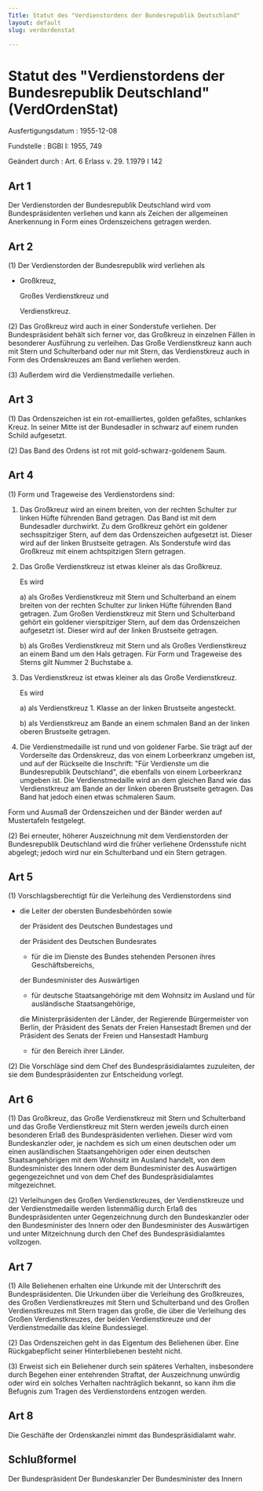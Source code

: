 ```yaml
---
Title: Statut des "Verdienstordens der Bundesrepublik Deutschland"
layout: default
slug: verdordenstat

---
```


# Statut des "Verdienstordens der Bundesrepublik Deutschland" (VerdOrdenStat)

Ausfertigungsdatum
:   1955-12-08

Fundstelle
:   BGBl I: 1955, 749

Geändert durch
:   Art. 6 Erlass v. 29. 1.1979 I 142


## Art 1

Der Verdienstorden der Bundesrepublik Deutschland wird vom
Bundespräsidenten verliehen und kann als Zeichen der allgemeinen
Anerkennung in Form eines Ordenszeichens getragen werden.


## Art 2

(1) Der Verdienstorden der Bundesrepublik wird verliehen als

*   Großkreuz,

    Großes Verdienstkreuz und

    Verdienstkreuz.




(2) Das Großkreuz wird auch in einer Sonderstufe verliehen. Der
Bundespräsident behält sich ferner vor, das Großkreuz in einzelnen
Fällen in besonderer Ausführung zu verleihen. Das Große Verdienstkreuz
kann auch mit Stern und Schulterband oder nur mit Stern, das
Verdienstkreuz auch in Form des Ordenskreuzes am Band verliehen
werden.

(3) Außerdem wird die Verdienstmedaille verliehen.


## Art 3

(1) Das Ordenszeichen ist ein rot-emailliertes, golden gefaßtes,
schlankes Kreuz. In seiner Mitte ist der Bundesadler in schwarz auf
einem runden Schild aufgesetzt.

(2) Das Band des Ordens ist rot mit gold-schwarz-goldenem Saum.


## Art 4

(1) Form und Trageweise des Verdienstordens sind:

1.  Das Großkreuz wird an einem breiten, von der rechten Schulter zur
    linken Hüfte führenden Band getragen. Das Band ist mit dem Bundesadler
    durchwirkt. Zu dem Großkreuz gehört ein goldener sechsspitziger Stern,
    auf dem das Ordenszeichen aufgesetzt ist. Dieser wird auf der linken
    Brustseite getragen. Als Sonderstufe wird das Großkreuz mit einem
    achtspitzigen Stern getragen.


2.  Das Große Verdienstkreuz ist etwas kleiner als das Großkreuz.

    Es wird

    a)  als Großes Verdienstkreuz mit Stern und Schulterband an einem breiten
        von der rechten Schulter zur linken Hüfte führenden Band getragen. Zum
        Großen Verdienstkreuz mit Stern und Schulterband gehört ein goldener
        vierspitziger Stern, auf dem das Ordenszeichen aufgesetzt ist. Dieser
        wird auf der linken Brustseite getragen.


    b)  als Großes Verdienstkreuz mit Stern und als Großes Verdienstkreuz an
        einem Band um den Hals getragen. Für Form und Trageweise des Sterns
        gilt Nummer 2 Buchstabe a.





3.  Das Verdienstkreuz ist etwas kleiner als das Große Verdienstkreuz.

    Es wird

    a)  als Verdienstkreuz 1. Klasse an der linken Brustseite angesteckt.


    b)  als Verdienstkreuz am Bande an einem schmalen Band an der linken
        oberen Brustseite getragen.





4.  Die Verdienstmedaille ist rund und von goldener Farbe. Sie trägt auf
    der Vorderseite das Ordenskreuz, das von einem Lorbeerkranz umgeben
    ist, und auf der Rückseite die Inschrift: "Für Verdienste um die
    Bundesrepublik Deutschland", die ebenfalls von einem Lorbeerkranz
    umgeben ist. Die Verdienstmedaille wird an dem gleichen Band wie das
    Verdienstkreuz am Bande an der linken oberen Brustseite getragen. Das
    Band hat jedoch einen etwas schmaleren Saum.



Form und Ausmaß der Ordenszeichen und der Bänder werden auf
Mustertafeln festgelegt.

(2) Bei erneuter, höherer Auszeichnung mit dem Verdienstorden der
Bundesrepublik Deutschland wird die früher verliehene Ordensstufe
nicht abgelegt; jedoch wird nur ein Schulterband und ein Stern
getragen.


## Art 5

(1) Vorschlagsberechtigt für die Verleihung des Verdienstordens sind

*   die Leiter der obersten Bundesbehörden sowie

    der Präsident des Deutschen Bundestages und

    der Präsident des Deutschen Bundesrates

    *   für die im Dienste des Bundes stehenden Personen ihres
        Geschäftsbereichs,




    der Bundesminister des Auswärtigen

    *   für deutsche Staatsangehörige mit dem Wohnsitz im Ausland und für
        ausländische Staatsangehörige,




    die Ministerpräsidenten der Länder, der Regierende Bürgermeister von
    Berlin, der Präsident des Senats der Freien Hansestadt Bremen und der
    Präsident des Senats der Freien und Hansestadt Hamburg

    *   für den Bereich ihrer Länder.







(2) Die Vorschläge sind dem Chef des Bundespräsidialamtes zuzuleiten,
der sie dem Bundespräsidenten zur Entscheidung vorlegt.


## Art 6

(1) Das Großkreuz, das Große Verdienstkreuz mit Stern und Schulterband
und das Große Verdienstkreuz mit Stern werden jeweils durch einen
besonderen Erlaß des Bundespräsidenten verliehen. Dieser wird vom
Bundeskanzler oder, je nachdem es sich um einen deutschen oder um
einen ausländischen Staatsangehörigen oder einen deutschen
Staatsangehörigen mit dem Wohnsitz im Ausland handelt, von dem
Bundesminister des Innern oder dem Bundesminister des Auswärtigen
gegengezeichnet und von dem Chef des Bundespräsidialamtes
mitgezeichnet.

(2) Verleihungen des Großen Verdienstkreuzes, der Verdienstkreuze und
der Verdienstmedaille werden listenmäßig durch Erlaß des
Bundespräsidenten unter Gegenzeichnung durch den Bundeskanzler oder
den Bundesminister des Innern oder den Bundesminister des Auswärtigen
und unter Mitzeichnung durch den Chef des Bundespräsidialamtes
vollzogen.


## Art 7

(1) Alle Beliehenen erhalten eine Urkunde mit der Unterschrift des
Bundespräsidenten. Die Urkunden über die Verleihung des Großkreuzes,
des Großen Verdienstkreuzes mit Stern und Schulterband und des Großen
Verdienstkreuzes mit Stern tragen das große, die über die Verleihung
des Großen Verdienstkreuzes, der beiden Verdienstkreuze und der
Verdienstmedaille das kleine Bundessiegel.

(2) Das Ordenszeichen geht in das Eigentum des Beliehenen über. Eine
Rückgabepflicht seiner Hinterbliebenen besteht nicht.

(3) Erweist sich ein Beliehener durch sein späteres Verhalten,
insbesondere durch Begehen einer entehrenden Straftat, der
Auszeichnung unwürdig oder wird ein solches Verhalten nachträglich
bekannt, so kann ihm die Befugnis zum Tragen des Verdienstordens
entzogen werden.


## Art 8

Die Geschäfte der Ordenskanzlei nimmt das Bundespräsidialamt wahr.


## Schlußformel

Der Bundespräsident
Der Bundeskanzler
Der Bundesminister des Innern

